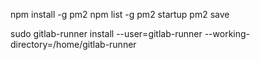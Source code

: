 npm install -g pm2 
npm list -g
pm2 startup
pm2 save


sudo gitlab-runner install --user=gitlab-runner --working-directory=/home/gitlab-runner